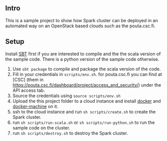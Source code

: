 
## Intro
This is a sample project to show how Spark cluster can be deployed in an automated way on an OpenStack based 
clouds such as the pouta.csc.fi.  


## Setup

Install [SBT](http://www.scala-sbt.org/release/tutorial/Setup.html) first if you are interested to compile and 
the the scala version of the sample code. There is a python version of the sample code otherwise. 

1. Use `sbt package` to compile and package the scala version of the code.
2. Fill in your credentials in `scripts/env.sh`. for pouta.csc.fi you can find at [CSC] (them in https://pouta.csc.fi/dashboard/project/access_and_security/) under the API access tab.
3. Source the credentials using `source scripts/env.sh`
4. Upload the this project folder to a cloud instance and install [docker](https://docs.docker.com/engine/install/) and [docker-machine](https://docs.docker.com/machine/install-machine/) on it. 
5. ssh to the cloud instance and run `sh scripts/create.sh`  to create the Spark cluster. 
6. run `sh scripts/run-scala.sh` or `sh scripts/run-python.sh` to run the sample code on the cluster.
7. run `sh scripts/destroy.sh` to destroy the Spark cluster. 


